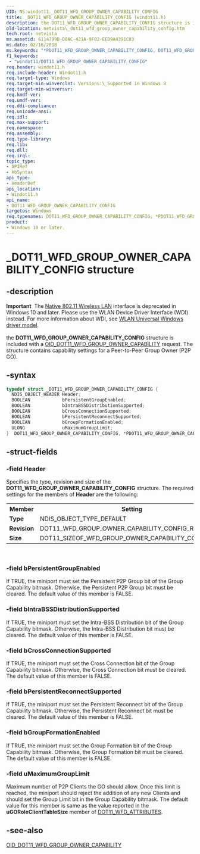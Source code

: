 ```yaml
---
UID: NS:windot11._DOT11_WFD_GROUP_OWNER_CAPABILITY_CONFIG
title: _DOT11_WFD_GROUP_OWNER_CAPABILITY_CONFIG (windot11.h)
description: the DOT11_WFD_GROUP_OWNER_CAPABILITY_CONFIG structure is included with a OID_DOT11_WFD_GROUP_OWNER_CAPABILITY request. The structure contains capability settings for a Peer-to-Peer Group Owner (P2P GO).
old-location: netvista\_dot11_wfd_group_owner_capability_config.htm
tech.root: netvista
ms.assetid: 6114799B-D0AC-421A-9F02-EED9A4391C03
ms.date: 02/16/2018
ms.keywords: "*PDOT11_WFD_GROUP_OWNER_CAPABILITY_CONFIG, DOT11_WFD_GROUP_OWNER_CAPABILITY_CONFIG, DOT11_WFD_GROUP_OWNER_CAPABILITY_CONFIG structure [Network Drivers Starting with Windows Vista], PDOT11_WFD_GROUP_OWNER_CAPABILITY_CONFIG, PDOT11_WFD_GROUP_OWNER_CAPABILITY_CONFIG structure pointer [Network Drivers Starting with Windows Vista], _DOT11_WFD_GROUP_OWNER_CAPABILITY_CONFIG, netvista._dot11_wfd_group_owner_capability_config, windot11/DOT11_WFD_GROUP_OWNER_CAPABILITY_CONFIG, windot11/PDOT11_WFD_GROUP_OWNER_CAPABILITY_CONFIG"
f1_keywords:
 - "windot11/DOT11_WFD_GROUP_OWNER_CAPABILITY_CONFIG"
req.header: windot11.h
req.include-header: Windot11.h
req.target-type: Windows
req.target-min-winverclnt: Versions:\_Supported in Windows 8
req.target-min-winversvr:
req.kmdf-ver:
req.umdf-ver:
req.ddi-compliance:
req.unicode-ansi:
req.idl:
req.max-support:
req.namespace:
req.assembly:
req.type-library:
req.lib:
req.dll:
req.irql:
topic_type:
- APIRef
- kbSyntax
api_type:
- HeaderDef
api_location:
- Windot11.h
api_name:
- DOT11_WFD_GROUP_OWNER_CAPABILITY_CONFIG
targetos: Windows
req.typenames: DOT11_WFD_GROUP_OWNER_CAPABILITY_CONFIG, *PDOT11_WFD_GROUP_OWNER_CAPABILITY_CONFIG
product:
- Windows 10 or later.
---
```


# _DOT11_WFD_GROUP_OWNER_CAPABILITY_CONFIG structure


## -description


<div class="alert"><b>Important</b>  The <a href="https://docs.microsoft.com/previous-versions/windows/hardware/wireless/ff560689(v=vs.85)">Native 802.11 Wireless LAN</a> interface is deprecated in Windows 10 and later. Please use the WLAN Device Driver Interface (WDI) instead. For more information about WDI, see <a href="https://docs.microsoft.com/windows-hardware/drivers/network/wifi-universal-driver-model">WLAN Universal Windows driver model</a>.</div><div> </div>the <b>DOT11_WFD_GROUP_OWNER_CAPABILITY_CONFIG</b> structure is included with a <a href="https://docs.microsoft.com/windows-hardware/drivers/network/oid-dot11-wfd-group-owner-capability">OID_DOT11_WFD_GROUP_OWNER_CAPABILITY</a> request. The structure contains capability settings for a Peer-to-Peer Group Owner (P2P GO).


## -syntax


```cpp
typedef struct _DOT11_WFD_GROUP_OWNER_CAPABILITY_CONFIG {
  NDIS_OBJECT_HEADER Header;
  BOOLEAN            bPersistentGroupEnabled;
  BOOLEAN            bIntraBSSDistributionSupported;
  BOOLEAN            bCrossConnectionSupported;
  BOOLEAN            bPersistentReconnectSupported;
  BOOLEAN            bGroupFormationEnabled;
  ULONG              uMaximumGroupLimit;
}  DOT11_WFD_GROUP_OWNER_CAPABILITY_CONFIG, *PDOT11_WFD_GROUP_OWNER_CAPABILITY_CONFIG;
```


## -struct-fields




### -field Header

Specifies the type, revision and size of the <b>DOT11_WFD_GROUP_OWNER_CAPABILITY_CONFIG</b> structure. The required settings for the members of <b>Header</b> are the following:

<table>
<tr>
<th>Member</th>
<th>Setting</th>
</tr>
<tr>
<td><b>Type</b></td>
<td>NDIS_OBJECT_TYPE_DEFAULT</td>
</tr>
<tr>
<td><b>Revision</b></td>
<td>DOT11_WFD_GROUP_OWNER_CAPABILITY_CONFIG_REVISION_1</td>
</tr>
<tr>
<td><b>Size</b></td>
<td>DOT11_SIZEOF_WFD_GROUP_OWNER_CAPABILITY_CONFIG_1</td>
</tr>
</table>
 


### -field bPersistentGroupEnabled

If TRUE, the miniport must set the Persistent P2P Group bit of the Group Capability bitmask. Otherwise, the Persistent P2P Group bit must be cleared. The default value of this member is FALSE.


### -field bIntraBSSDistributionSupported

If TRUE, the miniport must set the Intra-BSS Distribution bit of the Group Capability bitmask. Otherwise, the Intra-BSS Distribution bit must be cleared. The default value of this member is FALSE.


### -field bCrossConnectionSupported

If TRUE, the miniport must set the Cross Connection bit of the Group Capability bitmask. Otherwise, the Cross Connection bit must be cleared. The default value of this member is FALSE.


### -field bPersistentReconnectSupported

If TRUE, the miniport must set the Persistent Reconnect bit of the Group Capability bitmask. Otherwise, the Persistent Reconnect bit must be cleared. The default value of this member is FALSE.


### -field bGroupFormationEnabled

If TRUE, the miniport must set the Group Formation bit of the Group Capability bitmask. Otherwise, the Group Formation bit must be cleared. The default value of this member is FALSE.


### -field uMaximumGroupLimit

Maximum number of P2P Clients the GO should allow. Once this limit is reached, the miniport should reject the addition of any new Clients and should set the Group Limit bit in the Group Capability bitmask. The default value for this member is same as the value reported in the  <b>uGORoleClientTableSize</b> member of <a href="..\windot11\ns-windot11-_dot11_wfd_attributes.md">DOT11_WFD_ATTRIBUTES</a>.


## -see-also

<a href="https://docs.microsoft.com/windows-hardware/drivers/network/oid-dot11-wfd-group-owner-capability">OID_DOT11_WFD_GROUP_OWNER_CAPABILITY</a>



 

 


